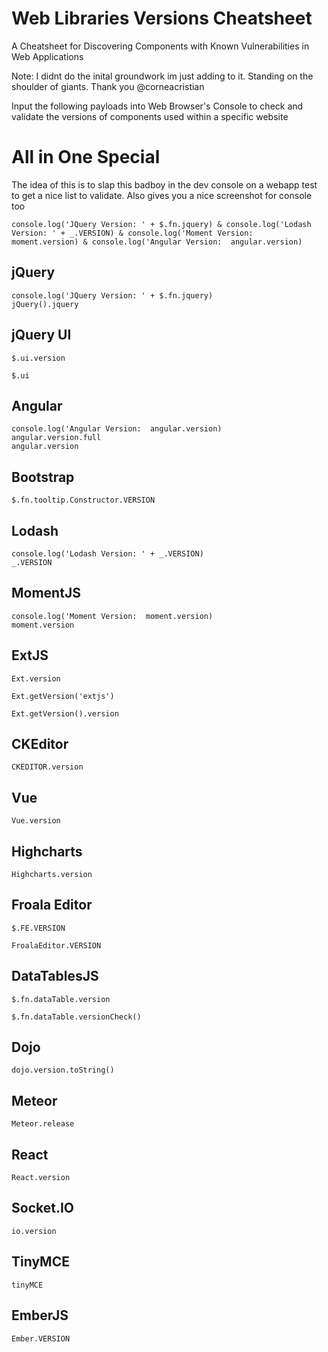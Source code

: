# Web Libraries Versions Cheatsheet
A Cheatsheet for Discovering Components with Known Vulnerabilities in Web Applications

Note: I didnt do the inital groundwork im just adding to it. Standing on the shoulder of giants. Thank you @corneacristian

Input the following payloads into Web Browser's Console to check and validate the versions of components used within a specific website

# All in One Special

The idea of this is to slap this badboy in the dev console on a webapp test to get a nice list to validate. Also gives you a nice screenshot for console too 

```
console.log('JQuery Version: ' + $.fn.jquery) & console.log('Lodash Version: ' + _.VERSION) & console.log('Moment Version:  moment.version) & console.log('Angular Version:  angular.version)
```

## jQuery
```
console.log('JQuery Version: ' + $.fn.jquery) 
jQuery().jquery
```
## jQuery UI 
```
$.ui.version
```
```
$.ui
```
## Angular
```
console.log('Angular Version:  angular.version)
angular.version.full
angular.version
```
## Bootstrap
```
$.fn.tooltip.Constructor.VERSION
```
## Lodash
```
console.log('Lodash Version: ' + _.VERSION)
_.VERSION
```
## MomentJS
```
console.log('Moment Version:  moment.version) 
moment.version
```
## ExtJS
```
Ext.version
```
```
Ext.getVersion('extjs')
```
```
Ext.getVersion().version
```
## CKEditor
```
CKEDITOR.version
```
## Vue
```
Vue.version
```
## Highcharts
```
Highcharts.version
```
## Froala Editor
```
$.FE.VERSION
```
```
FroalaEditor.VERSION
```
## DataTablesJS
```
$.fn.dataTable.version
```
```
$.fn.dataTable.versionCheck()
```
## Dojo
```
dojo.version.toString()
```
## Meteor
```
Meteor.release
```
## React
```
React.version
```
## Socket.IO
```
io.version
```
## TinyMCE
```
tinyMCE
```
## EmberJS
```
Ember.VERSION
```
